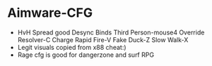 # Aimware-CFG
- HvH Spread good Desync
Binds
 Third Person-mouse4
 Override Resolver-C
 Charge Rapid Fire-V
 Fake Duck-Z
 Slow Walk-X
- Legit visuals copied from x88 cheat:) 
- Rage cfg is good for dangerzone and surf RPG
